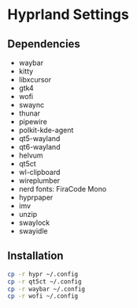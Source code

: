 # Hyprland Settings

## Dependencies

- waybar
- kitty
- libxcursor
- gtk4
- wofi
- swaync
- thunar
- pipewire
- polkit-kde-agent
- qt5-wayland
- qt6-wayland
- helvum
- qt5ct
- wl-clipboard
- wireplumber
- nerd fonts: FiraCode Mono
- hyprpaper
- imv
- unzip
- swaylock
- swayidle

## Installation

```sh
cp -r hypr ~/.config
cp -r qt5ct ~/.config
cp -r waybar ~/.config
cp -r wofi ~/.config
```
